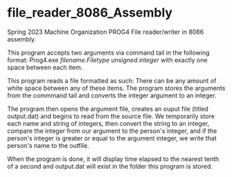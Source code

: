 # file_reader_8086_Assembly
Spring 2023 Machine Organization PROG4
File reader/writer in 8086 assembly. 

This program accepts two arguments via command tail in the following format:
Prog4.exe *filename.Filetype* *unsigned integer* 
with exactly one space between each item.

This program reads a file formatted as such: 
<name> <unsigned integer>
There can be any amount of white space between any of these items. 
The program stores the arguments from the commmand tail and converts 
the integer argument to an integer. 

The program then opens the argument file, creates an ouput file (titled
output.dat) and begins to read from the source file. We temporarily store
each name and string of integers, then convert the string to an integer, 
compare the integer from our argument to the person's integer, and if the 
person's integer is greater or equal to the argument integer, we write that
person's name to the outfile. 

When the program is done, it will display time elapsed to the nearest tenth
of a second and output.dat will exist in the folder this program is stored.


